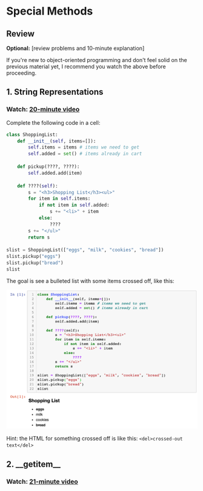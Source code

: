 # Special Methods

## Review

**Optional:** [review problems and 10-minute explanation]

If you're new to object-oriented programming and don't feel solid on
the previous material yet, I recommend you watch the above before
proceeding.

## 1. String Representations

### Watch: [20-minute video](https://youtu.be/T18DClAvpbc)

Complete the following  code in a cell:

```python
class ShoppingList:
    def __init__(self, items=[]):
        self.items = items # items we need to get
        self.added = set() # items already in cart
    
    def pickup(????, ????):
        self.added.add(item)
    
    def ????(self):
        s = "<h3>Shopping List</h3><ul>"
        for item in self.items:
            if not item in self.added:
                s += "<li>" + item
            else:
                ????
        s += "</ul>"
        return s
    
slist = ShoppingList(["eggs", "milk", "cookies", "bread"])
slist.pickup("eggs")
slist.pickup("bread")
slist
```

The goal is see a bulleted list with some items crossed off, like this:

<img src="shopping.png">

Hint: the HTML for something crossed off is like this: `<del>crossed-out text</del>`

## 2. \_\_getitem\_\_

### Watch: [21-minute video](https://youtu.be/bxfdj5FIsis)
